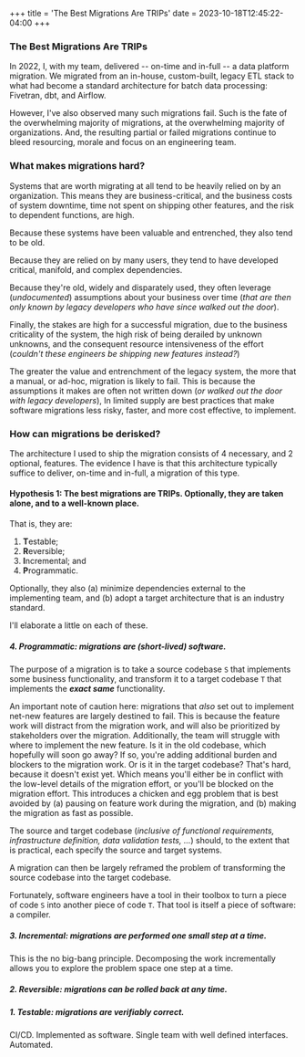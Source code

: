 +++
title = 'The Best Migrations Are TRIPs'
date = 2023-10-18T12:45:22-04:00
+++

### The Best Migrations Are TRIPs

In 2022, I, with my team, delivered -- on-time and in-full -- a data platform migration. We migrated from an in-house, custom-built, legacy ETL stack to what had become a standard architecture for batch data processing: Fivetran, dbt, and Airflow. 

However, I've also observed many such migrations fail. Such is the fate of the overwhelming majority of migrations, at the overwhelming majority of organizations. And, the resulting partial or failed migrations continue to bleed resourcing, morale and focus on an engineering team.

### What makes migrations hard?

Systems that are worth migrating at all tend to be heavily relied on by an organization. This means they are business-critical, and the business costs of system downtime, time not spent on shipping other features, and the risk to dependent functions, are high.

Because these systems have been valuable and entrenched, they also tend to be old. 

Because they are relied on by many users, they tend to have developed critical, manifold, and complex dependencies.

Because they're old, widely and disparately used, they often leverage (_undocumented_) assumptions about your business over time (_that are then only known by legacy developers who have since walked out the door_). 

Finally, the stakes are high for a successful migration, due to the business criticality of the system, the high risk of being derailed by unknown unknowns, and the consequent resource intensiveness of the effort (_couldn't these engineers be shipping new features instead?_)

The greater the value and entrenchment of the legacy system, the more that a manual, or ad-hoc, migration is likely to fail. This is because the assumptions it makes are often not written down (_or walked out the door with legacy developers_), In limited supply are best practices that make software migrations less risky, faster, and more cost effective, to implement.

### How can migrations be derisked?

The architecture I used to ship the migration consists of 4 necessary, and 2 optional, features. The evidence I have is that this architecture typically suffice to deliver, on-time and in-full, a migration of this type.

#### Hypothesis 1: The best migrations are TRIPs. Optionally, they are taken alone, and to a well-known place.

That is, they are:

1. **T**estable;
2. **R**eversible;
3. **I**ncremental; and
4. **P**rogrammatic.

Optionally, they also (a) minimize dependencies external to the implementing team, and (b) adopt a target architecture that is an industry standard.

I'll elaborate a little on each of these.

##### 4. Programmatic: migrations are (_short-lived_) software.

The purpose of a migration is to take a source codebase `S` that implements some business functionality, and transform it to a target codebase `T` that implements the **_exact same_** functionality. 

An important note of caution here: migrations that _also_ set out to implement net-new features are largely destined to fail. This is because the feature work will distract from the migration work, and will also be prioritized by stakeholders over the migration. Additionally, the team will struggle with where to implement the new feature. Is it in the old codebase, which hopefully will soon go away? If so, you're adding additional burden and blockers to the migration work. Or is it in the target codebase? That's hard, because it doesn't exist yet. Which means you'll either be in conflict with the low-level details of the migration effort, or you'll be blocked on the migration effort. This introduces a chicken and egg problem that is best avoided by (a) pausing on feature work during the migration, and (b) making the migration as fast as possible.

The source and target codebase (_inclusive of functional requirements, infrastructure definition, data validation tests, ..._) should, to the extent that is practical, each specify the source and target systems.

A migration can then be largely reframed the problem of transforming the source codebase into the target codebase.

Fortunately, software engineers have a tool in their toolbox to turn a piece of code `S` into another piece of code `T`. That tool is itself a piece of software: a compiler.





##### 3. Incremental: migrations are performed one small step at a time.

This is the no big-bang principle. Decomposing the work incrementally allows you to explore the problem space one step at a time.

##### 2. Reversible: migrations can be rolled back at any time.



##### 1. Testable: migrations are verifiably correct.




CI/CD.
Implemented as software.
Single team with well defined interfaces.
Automated.



